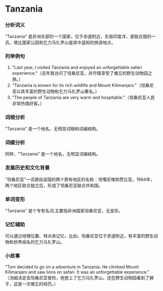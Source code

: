 # Tanzania

### 分析词义

  

"Tanzania" 是非洲东部的一个国家，位于赤道附近，东临印度洋，是联合国的一员。塔比国家公园和乞力马扎罗山是其中遥知的旅游地点。

  

### 列举例句

  

1.  "Last year, I visited Tanzania and enjoyed an unforgettable safari experience."（去年我访问了坦桑尼亚，并尽情享受了难忘的野生动物园之旅。）
2.  "Tanzania is known for its rich wildlife and Mount Kilimanjaro."（坦桑尼亚以其丰富的野生动物和乞力马扎罗山著名。）
3.  "The people of Tanzania are very warm and hospitable."（坦桑尼亚人民非常热情好客。）

  

### 词根分析

  

"Tanzania" 是一个地名，无明显词根和词缀结构。

  

### 词缀分析

  

同样，"Tanzania" 是一个地名，无明显词缀结构。

  

### 发展历史和文化背景

  

"坦桑尼亚"一词源自该国的两个原有地区的名称：坦噶尼喀和赞比亚。1964年，两个地区联合独立后，形成了坦桑尼亚联合共和国。

  

### 单词变形

  

"Tanzania" 是个专有名词,主要指非洲国家坦桑尼亚，无变形。

  

### 记忆辅助

  

可以通过地理位置、特点来记忆，比如，坦桑尼亚位于赤道附近，有丰富的野生动物和世界闻名的乞力马扎罗山。

  

### 小故事

  

"Tom decided to go on a adventure in Tanzania. He climbed Mount Kilimanjaro and saw lions on safari. It was an unforgettable experience." （汤姆决定去坦桑尼亚冒险，他登上了乞力马扎罗山，还在野生动物园看到了狮子，这是一次难忘的经历。）
